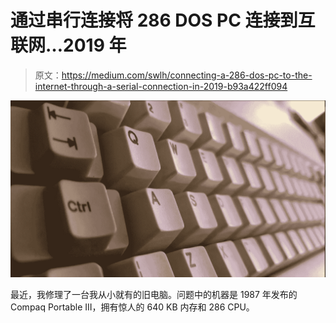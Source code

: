 # 通过串行连接将 286 DOS PC 连接到互联网…2019 年

> 原文：<https://medium.com/swlh/connecting-a-286-dos-pc-to-the-internet-through-a-serial-connection-in-2019-b93a422ff094>

![](img/12acee3d12361cdec7af15ebecaaa0f9.png)

最近，我修理了一台我从小就有的旧电脑。问题中的机器是 1987 年发布的 Compaq Portable III，拥有惊人的 640 KB 内存和 286 CPU。